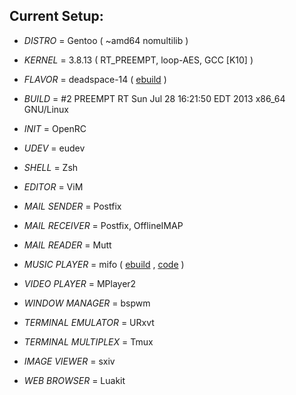 Current Setup:
--------------


+ *DISTRO* = Gentoo ( ~amd64 nomultilib )

+ *KERNEL* = 3.8.13 ( RT_PREEMPT, loop-AES, GCC [K10] )

+ *FLAVOR* = deadspace-14 ( [ebuild](https://github.com/milomouse/ebuilds/tree/master/sys-kernel/deadspace-sources) )

+ *BUILD* = #2 PREEMPT RT Sun Jul 28 16:21:50 EDT 2013 x86_64 GNU/Linux

+ *INIT* = OpenRC

+ *UDEV* = eudev

+ *SHELL* = Zsh

+ *EDITOR* = ViM

+ *MAIL SENDER* = Postfix

+ *MAIL RECEIVER* = Postfix, OfflineIMAP

+ *MAIL READER* = Mutt

+ *MUSIC PLAYER* = mifo ( [ebuild](https://github.com/milomouse/ebuilds/tree/master/media-sound/mifo) , [code](https://github.com/milomouse/mifo) )

+ *VIDEO PLAYER* = MPlayer2

+ *WINDOW MANAGER* = bspwm

+ *TERMINAL EMULATOR* = URxvt

+ *TERMINAL MULTIPLEX* = Tmux

+ *IMAGE VIEWER* = sxiv

+ *WEB BROWSER* = Luakit
